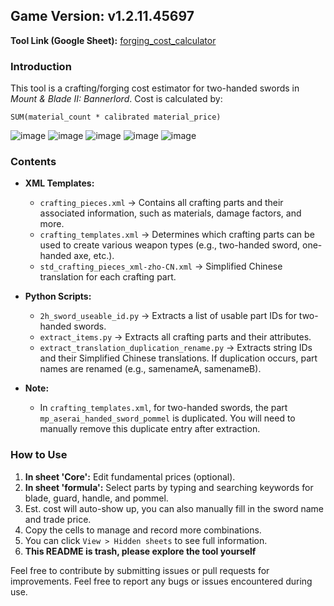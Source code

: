## Game Version: v1.2.11.45697

**Tool Link (Google Sheet):** [forging_cost_calculator](https://docs.google.com/spreadsheets/d/1g8_KZIT8FpruhnJnLDpKgjLW_icW5kl0nXgo94aG2HU/edit?usp=sharing)
### Introduction
This tool is a crafting/forging cost estimator for two-handed swords in *Mount & Blade II: Bannerlord*. Cost is calculated by:
```
SUM(material_count * calibrated material_price)
```
![image](https://github.com/user-attachments/assets/0fbb7c06-3ef2-41e5-a4db-c2c3f589d89f)
![image](https://github.com/user-attachments/assets/61b7abe5-c761-416e-9bbf-aa955a46d118)
![image](https://github.com/user-attachments/assets/895d9623-59f1-4f5f-b08f-400bf3bd0dcf)
![image](https://github.com/user-attachments/assets/80c79bb3-770a-4904-a4d1-ba3b420506da)
![image](https://github.com/user-attachments/assets/2a2d365c-1298-4fee-9b89-6a4e0f2faeec)


### Contents

- **XML Templates:** 
  - `crafting_pieces.xml` -> Contains all crafting parts and their associated information, such as materials, damage factors, and more.
  - `crafting_templates.xml` -> Determines which crafting parts can be used to create various weapon types (e.g., two-handed sword, one-handed axe, etc.).
  - `std_crafting_pieces_xml-zho-CN.xml` -> Simplified Chinese translation for each crafting part.

- **Python Scripts:** 
  - `2h_sword_useable_id.py` -> Extracts a list of usable part IDs for two-handed swords.
  - `extract_items.py` -> Extracts all crafting parts and their attributes.
  - `extract_translation_duplication_rename.py` -> Extracts string IDs and their Simplified Chinese translations. If duplication occurs, part names are renamed (e.g., samenameA, samenameB).

- **Note:** 
  - In `crafting_templates.xml`, for two-handed swords, the part `mp_aserai_handed_sword_pommel` is duplicated. You will need to manually remove this duplicate entry after extraction.

### How to Use
1. **In sheet 'Core':** Edit fundamental prices (optional).
2. **In sheet 'formula':** Select parts by typing and searching keywords for blade, guard, handle, and pommel.
3. Est. cost will auto-show up, you can also manually fill in the sword name and trade price.
4. Copy the cells to manage and record more combinations.
5. You can click `View > Hidden sheets` to see full information.
6. **This README is trash, please explore the tool yourself**

Feel free to contribute by submitting issues or pull requests for improvements.
Feel free to report any bugs or issues encountered during use.
